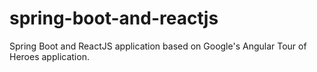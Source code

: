 # spring-boot-and-reactjs
Spring Boot and ReactJS application based on Google's Angular Tour of Heroes application.
